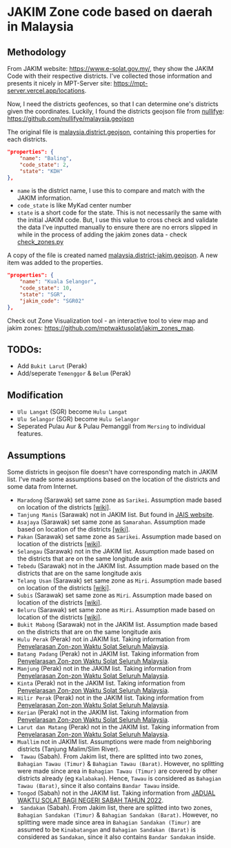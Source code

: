 # JAKIM Zone code based on daerah in Malaysia

## Methodology

From JAKIM website: https://www.e-solat.gov.my/, they show the JAKIM Code with their respective districts. I've collected
those information and presents it nicely in MPT-Server site: https://mpt-server.vercel.app/locations.

Now, I need the districts geofences, so that I can determine one's districts given the coordinates. Luckily, I found the districts geojson file from [nullifye](https://github.com/nullifye): https://github.com/nullifye/malaysia.geojson

The original file is [malaysia.district.geojson](./malaysia.district.geojson), containing this properties for each districts.

```json
"properties": {
    "name": "Baling",
    "code_state": 2,
    "state": "KDH"
},
```

- `name` is the district name, I use this to compare and match with the JAKIM information.
- `code_state` is like MyKad center number
- `state` is a short code for the state. This is not necessarily the same with the initial JAKIM code. But, I use this value to cross check and validate the data I've inputted manually to ensure there are no errors slipped in while in the process of adding the jakim zones data - check [check_zones.py](./check_zones.py)

A copy of the file is created named [malaysia.district-jakim.geojson](./malaysia.district-jakim.geojson). A new item was added to the properties.

```json
"properties": {
    "name": "Kuala Selangor",
    "code_state": 10,
    "state": "SGR",
    "jakim_code": "SGR02"
},
```

Check out Zone Visualization tool - an interactive tool to view map and jakim zones: https://github.com/mptwaktusolat/jakim_zones_map.

## TODOs:

- Add `Bukit Larut` (Perak)
- Add/seperate `Temenggor` & `Belum` (Perak)

## Modification

- `Ulu Langat` (SGR) become `Hulu Langat`
- `Ulu Selangor` (SGR) become `Hulu Selangor`
- Seperated Pulau Aur & Pulau Pemanggil from `Mersing` to individual features.

## Assumptions

Some districts in geojson file doesn't have corresponding match in JAKIM list. I've made some assumptions based on the location of the districts and some data from Internet.

- `Maradong` (Sarawak) set same zone as `Sarikei`. Assumption made based on location of the districts [[wiki]](https://en.wikipedia.org/wiki/Meradong_District).
- `Tanjung Manis` (Sarawak) not in JAKIM list. But found in [JAIS website](https://jais.sarawak.gov.my/web/subpage/webpage_view/150).
- `Asajaya` (Sarawak) set same zone as `Samarahan`. Assumption made based on location of the districts [[wiki]](https://en.wikipedia.org/wiki/Asajaya_District).
- `Pakan` (Sarawak) set same zone as `Sarikei`. Assumption made based on location of the districts [[wiki]](https://en.wikipedia.org/wiki/Pakan,_Sarawak).
- `Selangau` (Sarawak) not in the JAKIM list. Assumption made based on the districts that are on the same longitude axis
- `Tebedu` (Sarawak) not in the JAKIM list. Assumption made based on the districts that are on the same longitude axis
- `Telang Usan` (Sarawak) set same zone as `Miri`. Assumption made based on location of the districts [[wiki]](https://ms.wikipedia.org/wiki/Daerah_Telang_Usan).
- `Subis` (Sarawak) set same zone as `Miri`. Assumption made based on location of the districts [[wiki]](https://en.wikipedia.org/wiki/Subis_District).
- `Beluru` (Sarawak) set same zone as `Miri`. Assumption made based on location of the districts [[wiki]](https://en.wikipedia.org/wiki/Beluru_District).
- `Bukit Mabong` (Sarawak) not in the JAKIM list. Assumption made based on the districts that are on the same longitude axis
- `Hulu Perak` (Perak) not in JAKIM list. Taking information from [Penyelarasan Zon-zon Waktu Solat Seluruh Malaysia](https://www.e-solat.gov.my/portalassets/files/Penyelarasan-Zon-Waktu-Solat.pdf).
- `Batang Padang` (Perak) not in JAKIM list. Taking information from [Penyelarasan Zon-zon Waktu Solat Seluruh Malaysia](https://www.e-solat.gov.my/portalassets/files/Penyelarasan-Zon-Waktu-Solat.pdf).
- `Manjung` (Perak) not in the JAKIM list. Taking information from [Penyelarasan Zon-zon Waktu Solat Seluruh Malaysia](https://www.e-solat.gov.my/portalassets/files/Penyelarasan-Zon-Waktu-Solat.pdf).
- `Kinta` (Perak) not in the JAKIM list. Taking information from [Penyelarasan Zon-zon Waktu Solat Seluruh Malaysia](https://www.e-solat.gov.my/portalassets/files/Penyelarasan-Zon-Waktu-Solat.pdf).
- `Hilir Perak` (Perak) not in the JAKIM list. Taking information from [Penyelarasan Zon-zon Waktu Solat Seluruh Malaysia](https://www.e-solat.gov.my/portalassets/files/Penyelarasan-Zon-Waktu-Solat.pdf).
- `Kerian` (Perak) not in the JAKIM list. Taking information from [Penyelarasan Zon-zon Waktu Solat Seluruh Malaysia](https://www.e-solat.gov.my/portalassets/files/Penyelarasan-Zon-Waktu-Solat.pdf).
- `Larut dan Matang` (Perak) not in the JAKIM list. Taking information from [Penyelarasan Zon-zon Waktu Solat Seluruh Malaysia](https://www.e-solat.gov.my/portalassets/files/Penyelarasan-Zon-Waktu-Solat.pdf).
- `Muallim` not in JAKIM list. Assumptions were made from neighboring districts (Tanjung Malim/Slim River).
- ` Tawau` (Sabah). From Jakim list, there are splitted into two zones, `Bahagian Tawau (Timur)` & `Bahagian Tawau (Barat)`. However, no splitting were made since area in `Bahagian Tawau (Timur)` are covered by other districts already (eg `Kalabakan`). Hence, `Tawau` is considered as `Bahagian Tawau (Barat)`, since it also contains `Bandar Tawau` inside.
- `Tongod` (Sabah) not in the JAKIM list. Taking information from [JADUAL WAKTU SOLAT BAGI NEGERI SABAH TAHUN 2022](https://mufti.sabah.gov.my/images/laman-utama/zon-waktu-solat/Zon_Waktu_solat_2022/ZON_2.pdf).
- ` Sandakan` (Sabah). From Jakim list, there are splitted into two zones, `Bahagian Sandakan (Timur)` & `Bahagian Sandakan (Barat)`. However, no splitting were made since area in `Bahagian Sandakan (Timur)` are assumed to be `Kinabatangan` and `Bahagian Sandakan (Barat)` is considered as `Sandakan`, since it also contains `Bandar Sandakan` inside.
